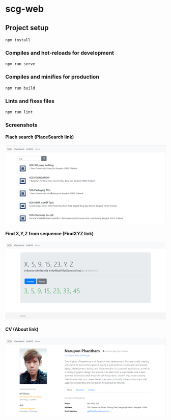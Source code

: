 # scg-web

## Project setup
```
npm install
```

### Compiles and hot-reloads for development
```
npm run serve
```

### Compiles and minifies for production
```
npm run build
```

### Lints and fixes files
```
npm run lint
```

### Screenshots
#### Plach search (PlaceSearch link)

![ScreenShot](screenshots/img-placesearch.png)

#### Find X,Y,Z from sequence (FindXYZ link)

![ScreenShot](screenshots/img-findxyz.png)

#### CV (About link)

![ScreenShot](screenshots/img-about.png)